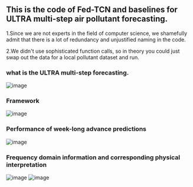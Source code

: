 ## This is the code of Fed-TCN and baselines for ULTRA multi-step air pollutant forecasting.
1.Since we are not experts in the field of computer science, we shamefully admit that there is a lot of redundancy and unjustified naming in the code.

2.We didn't use sophisticated function calls, so in theory you could just swap out the data for a local pollutant dataset and run.

### what is the  ULTRA multi-step forecasting.
![image](https://github.com/RaganrokV/Fed-TCN/assets/73992419/ef354016-f14f-471c-94e0-a2e4104a2424)

### Framework
![image](https://github.com/RaganrokV/Fed-TCN/assets/73992419/62eaee30-6c03-4b9f-bcd7-48d9ed1821d9)

### Performance of week-long advance predictions
![image](https://github.com/RaganrokV/Fed-TCN/assets/73992419/5bb05ec4-ff09-4b70-bf5c-5f9733166ba8)

### Frequency domain information and corresponding physical interpretation
![image](https://github.com/RaganrokV/Fed-TCN/assets/73992419/c9fcb33f-499f-409f-aa05-e468dceb08a8)
![image](https://github.com/RaganrokV/Fed-TCN/assets/73992419/37d736e5-1d9f-4fe9-8696-499604b079ee)




